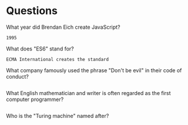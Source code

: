 # Questions

What year did Brendan Eich create JavaScript?

```
1995
```

What does "ES6" stand for?

```
ECMA International creates the standard

```

What company famously used the phrase "Don't be evil" in their code of conduct?

```

```

What English mathematician and writer is often regarded as the first computer programmer?

```

```

Who is the "Turing machine" named after?

```

```
